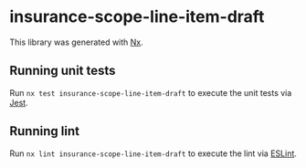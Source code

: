 # insurance-scope-line-item-draft

This library was generated with [Nx](https://nx.dev).

## Running unit tests

Run `nx test insurance-scope-line-item-draft` to execute the unit tests via [Jest](https://jestjs.io).

## Running lint

Run `nx lint insurance-scope-line-item-draft` to execute the lint via [ESLint](https://eslint.org/).
